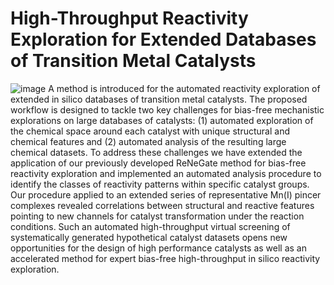 # High-Throughput Reactivity Exploration for Extended Databases of Transition Metal Catalysts
![image](https://user-images.githubusercontent.com/47638604/234235397-47c5280c-17d6-4d9e-9717-e489f2639bce.png)
A method is introduced for the automated reactivity exploration of extended in silico databases of transition metal catalysts. The proposed workflow is designed to tackle two key challenges for bias-free mechanistic explorations on large databases of catalysts: (1) automated exploration of the chemical space around each catalyst with unique structural and chemical features and (2) automated analysis of the resulting large chemical datasets. To address these challenges we have extended the application of our previously developed ReNeGate method for bias-free reactivity exploration and implemented an automated analysis procedure to identify the classes of reactivity patterns within specific catalyst groups. Our procedure applied to an extended series of representative Mn(I) pincer complexes revealed correlations between structural and reactive features pointing to new channels for catalyst transformation under the reaction conditions. Such an automated high-throughput virtual screening of systematically generated hypothetical catalyst datasets opens new opportunities for the design of high performance catalysts as well as an accelerated method for expert bias-free high-throughput in silico reactivity exploration. 
